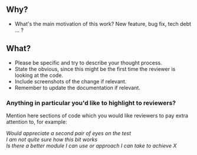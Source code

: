 ## Why?

- What's the main motivation of this work? New feature, bug fix, tech debt ... ?

## What?

- Please be specific and try to describe your thought process.
- State the obvious, since this might be the first time the reviewer is looking at the code.
- Include screenshots of the change if relevant.
- Remember to update the documentation if relevant.

### Anything in particular you'd like to highlight to reviewers?

Mention here sections of code which you would like reviewers to pay extra attention to, for example:

_Would appreciate a second pair of eyes on the test_  
_I am not quite sure how this bit works_  
_Is there a better module I can use or approach I can take to achieve X_
